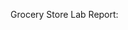 Grocery Store Lab Report:
<a href="https://github.com/mahfuj14/Grocery_Store/files/15376257/Grocery_store.pdf">
